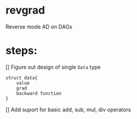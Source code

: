 # revgrad
Reverse mode AD on DAGs

# steps:

[] Figure out design of single `Data` type

    struct data{
        value
        grad
        backward function
    }

[] Add suport for basic add, sub, mul, div operators
